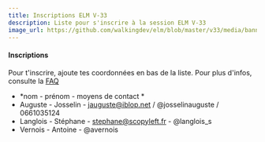 ```yaml
---
title: Inscriptions ELM V-33
description: Liste pour s'inscrire à la session ELM V-33
image_url: https://github.com/walkingdev/elm/blob/master/v33/media/banner-elm.jpg?raw=true
---
```


#### Inscriptions

Pour t'inscrire, ajoute tes coordonnées en bas de la liste.
Pour plus d'infos, consulte la [FAQ](http://walkingdev.fr/#walkingdev/elm/blob/master/v33/faq.md)

* *nom - prénom - moyens de contact *
* Auguste - Josselin - jauguste@iblop.net / @josselinauguste / 0661035124
* Langlois - Stéphane - stephane@scopyleft.fr - @langlois_s
* Vernois - Antoine - @avernois
